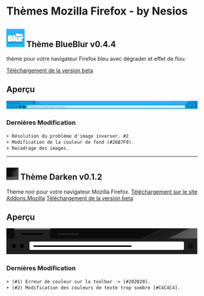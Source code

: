 # Thèmes Mozilla Firefox - by Nesios


## ![icon](/blueBlur/icons/icon48.png) Thème BlueBlur v0.4.4

thème pour votre navigateur Firefox bleu avec dégrader et effet de flou.


[Téléchargement de la version beta](https://github.com/N3siOS/myMozillaTheme/releases/download/v0.4.4/blueblur-0.4.4-an+fx.xpi)

## Aperçu

![BlueBlur](/images/moztheme_blueblur.png)

### Dernières Modification 

    + Résolution du problème d'image inverser. #2
    + Modification de la couleur de fond (#26B7F9).
    + Recadrage des images.

---


## ![icon](/Darken-Nesios/icons/icon32.png) Thème Darken v0.1.2

Thème noir pour votre navigateur Mozilla Firefox.
[Téléchargement  sur le site Addons.Mozilla](https://addons.mozilla.org/fr/firefox/addon/darken-nesios/)
[Téléchargement de la version beta](https://github.com/N3siOS/myMozillaTheme/releases/download/v0.1.2/darken-0.1.2-an+fx.xpi)


## Aperçu

![Darken](/images/moztheme_darken.png)

### Dernières Modification 

    + (#1) Erreur de couleur sur la toolbar -> [#202020].
    + (#2) Modification des couleurs de texte trop sombre [#C4C4C4].
